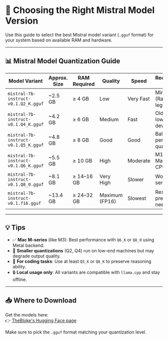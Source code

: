 # 🧠 Choosing the Right Mistral Model Version

Use this guide to select the best Mistral model variant (`.gguf` format) for your system based on available RAM and hardware.

---

## 📊 Mistral Model Quantization Guide

| Model Variant                        | Approx. Size | RAM Required | Quality        | Speed     | Recommended For                           |
| ------------------------------------ | ------------ | ------------ | -------------- | --------- | ----------------------------------------- |
| `mistral-7b-instruct-v0.1.Q2_K.gguf` | ~2.5 GB      | ≥ 4 GB       | Low            | Very Fast | Minimal setups (Raspberry Pi, legacy PCs) |
| `mistral-7b-instruct-v0.1.Q4_K.gguf` | ~4.2 GB      | ≥ 6 GB       | Medium         | Fast      | Older laptops, low-memory devices         |
| `mistral-7b-instruct-v0.1.Q5_K.gguf` | ~4.8 GB      | ≥ 8 GB       | Good           | Good      | Balanced performance + quality            |
| `mistral-7b-instruct-v0.1.Q6_K.gguf` | ~5.5 GB      | ≥ 10 GB      | High           | Moderate  | M1/M2/M3 Macs, modern CPUs                |
| `mistral-7b-instruct-v0.1.Q8_0.gguf` | ~8.1 GB      | ≥ 14–16 GB   | Very High      | Slower    | Workstations, server setups               |
| `mistral-7b-instruct-v0.1.f16.gguf`  | ~13.4 GB     | ≥ 24–32 GB   | Maximum (FP16) | Slowest   | Research, full-precision needs            |

---

## 💡 Tips

- ✅ **Mac M-series** (like M3): Best performance with `Q6_K` or `Q8_0` using Metal backend.
- 🧠 **Smaller quantizations** (Q2, Q4) run on low-end machines but may degrade output quality.
- 🚀 **For coding tasks**: Use at least `Q5_K` or `Q6_K` to preserve reasoning ability.
- 🔒 **Local usage only**: All variants are compatible with `llama.cpp` and stay offline.

---

## 📥 Where to Download

Get the models here:  
👉 [TheBloke's Hugging Face page](https://huggingface.co/TheBloke/Mistral-7B-Instruct-v0.1-GGUF)

Make sure to pick the `.gguf` format matching your quantization level.
